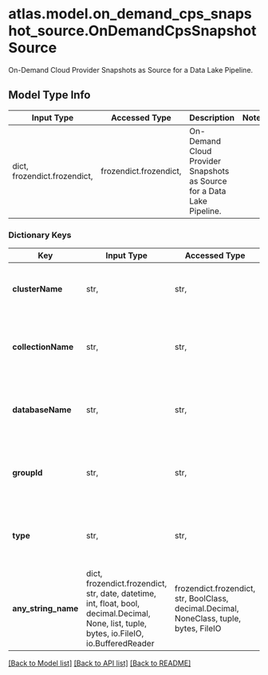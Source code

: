 # atlas.model.on_demand_cps_snapshot_source.OnDemandCpsSnapshotSource

On-Demand Cloud Provider Snapshots as Source for a Data Lake Pipeline.

## Model Type Info
Input Type | Accessed Type | Description | Notes
------------ | ------------- | ------------- | -------------
dict, frozendict.frozendict,  | frozendict.frozendict,  | On-Demand Cloud Provider Snapshots as Source for a Data Lake Pipeline. | 

### Dictionary Keys
Key | Input Type | Accessed Type | Description | Notes
------------ | ------------- | ------------- | ------------- | -------------
**clusterName** | str,  | str,  | Human-readable name that identifies the cluster. | [optional] 
**collectionName** | str,  | str,  | Human-readable name that identifies the collection. | [optional] 
**databaseName** | str,  | str,  | Human-readable name that identifies the database. | [optional] 
**groupId** | str,  | str,  | Unique 24-hexadecimal character string that identifies the project. | [optional] 
**type** | str,  | str,  | Type of ingestion source of this Data Lake Pipeline. | [optional] must be one of ["PERIODIC_CPS", "ON_DEMAND_CPS", ] 
**any_string_name** | dict, frozendict.frozendict, str, date, datetime, int, float, bool, decimal.Decimal, None, list, tuple, bytes, io.FileIO, io.BufferedReader | frozendict.frozendict, str, BoolClass, decimal.Decimal, NoneClass, tuple, bytes, FileIO | any string name can be used but the value must be the correct type | [optional]

[[Back to Model list]](../../README.md#documentation-for-models) [[Back to API list]](../../README.md#documentation-for-api-endpoints) [[Back to README]](../../README.md)

